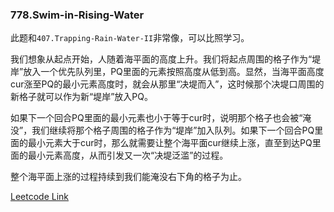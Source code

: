 ### 778.Swim-in-Rising-Water

此题和```407.Trapping-Rain-Water-II```非常像，可以比照学习。

我们想象从起点开始，人随着海平面的高度上升。我们将起点周围的格子作为“堤岸”放入一个优先队列里，PQ里面的元素按照高度从低到高。显然，当海平面高度cur涨至PQ的最小元素高度时，就会从那里“决堤而入”，这时候那个决堤口周围的新格子就可以作为新“堤岸”放入PQ。

如果下一个回合PQ里面的最小元素也小于等于cur时，说明那个格子也会被“淹没”，我们继续将那个格子周围的格子作为“堤岸”加入队列。如果下一个回合PQ里面的最小元素大于cur时，那么就需要让整个海平面cur继续上涨，直至到达PQ里面的最小元素高度，从而引发又一次“决堤泛滥”的过程。

整个海平面上涨的过程持续到我们能淹没右下角的格子为止。

[Leetcode Link](https://leetcode.com/problems/swim-in-rising-water)
